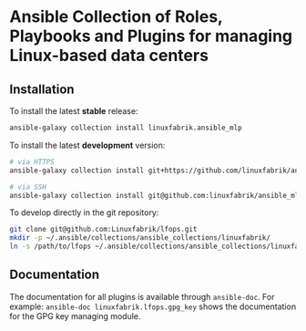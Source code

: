 # Ansible Collection of Roles, Playbooks and Plugins for managing Linux-based data centers

## Installation

To install the latest **stable** release:
```bash
ansible-galaxy collection install linuxfabrik.ansible_mlp
```

To install the latest **development** version:
```bash
# via HTTPS
ansible-galaxy collection install git+https://github.com/linuxfabrik/ansible_mlp.git

# via SSH
ansible-galaxy collection install git@github.com:linuxfabrik/ansible_mlp.git
```

To develop directly in the git repository:
```bash
git clone git@github.com:Linuxfabrik/lfops.git
mkdir -p ~/.ansible/collections/ansible_collections/linuxfabrik/
ln -s /path/to/lfops ~/.ansible/collections/ansible_collections/linuxfabrik/
```

## Documentation

The documentation for all plugins is available through `ansible-doc`. For example: `ansible-doc linuxfabrik.lfops.gpg_key` shows the documentation for the GPG key managing module.

